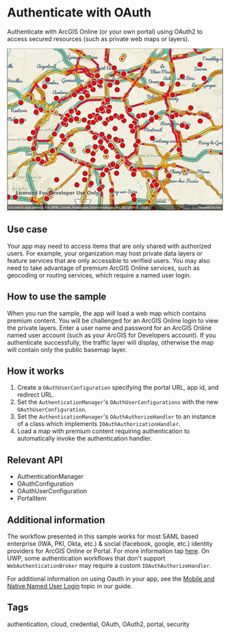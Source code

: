 # Authenticate with OAuth

Authenticate with ArcGIS Online (or your own portal) using OAuth2 to access secured resources (such as private web maps or layers).

![screenshot](oauth.jpg)

## Use case

Your app may need to access items that are only shared with authorized users. For example, your organization may host private data layers or feature services that are only accessible to verified users. You may also need to take advantage of premium ArcGIS Online services, such as geocoding or routing services, which require a named user login.

## How to use the sample

When you run the sample, the app will load a web map which contains premium content. You will be challenged for an ArcGIS Online login to view the private layers. Enter a user name and password for an ArcGIS Online named user account (such as your ArcGIS for Developers account). If you authenticate successfully, the traffic layer will display, otherwise the map will contain only the public basemap layer.

## How it works

1. Create a `OAuthUserConfiguration` specifying the portal URL, app id, and redirect URL.
2. Set the `AuthenticationManager`'s `OAuthUserConfigurations` with the new `OAuthUserConfiguration`.
3. Set the `AuthenticationManager`'s `OAuthAuthorizeHandler` to an instance of a class which implements `IOAuthAuthorizationHandler`.
4. Load a map with premium content requiring authentication to automatically invoke the authentication handler.

## Relevant API

* AuthenticationManager
* OAuthConfiguration
* OAuthUserConfiguration
* PortalItem

## Additional information

The workflow presented in this sample works for most SAML based enterprise (IWA, PKI, Okta, etc.) & social (facebook, google, etc.) identity providers for ArcGIS Online or Portal. For more information tap [here](https://doc.arcgis.com/en/arcgis-online/administer/enterprise-logins.htm).
On UWP, some authentication workflows that don't support `WebAuthenticationBroker` may require a custom `IOAuthAuthorizeHandler`.

For additional information on using Oauth in your app, see the [Mobile and Native Named User Login](https://developers.arcgis.com/documentation/core-concepts/security-and-authentication/mobile-and-native-user-logins/) topic in our guide.

## Tags

authentication, cloud, credential, OAuth, OAuth2, portal, security
